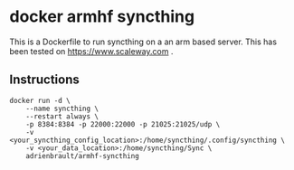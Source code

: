 # docker armhf syncthing

This is a Dockerfile to run syncthing on a an arm based server.
This has been tested on https://www.scaleway.com .

## Instructions

```
docker run -d \
    --name syncthing \
    --restart always \
    -p 8384:8384 -p 22000:22000 -p 21025:21025/udp \
    -v <your_syncthing_config_location>:/home/syncthing/.config/syncthing \
    -v <your_data_location>:/home/syncthing/Sync \
    adrienbrault/armhf-syncthing
```

